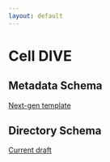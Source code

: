 ```yaml
---
layout: default
---
```


# Cell DIVE

## Metadata Schema
[Next-gen template](https://openview.metadatacenter.org/templates/https:%2F%2Frepo.metadatacenter.org%2Ftemplates%2F2d2c70c3-4735-4844-9542-832b8ddaee52)

## Directory Schema
[Current draft](https://docs.google.com/spreadsheets/d/1pZD2e51e4QkxzIk6xjHPPu1RBZpx5mzoykMmlaDK8rA)
